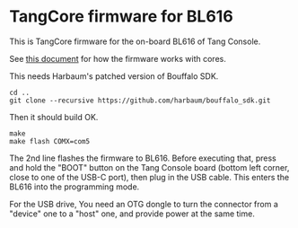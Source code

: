 # TangCore firmware for BL616  

This is TangCore firmware for the on-board BL616 of Tang Console.

See [this document](https://github.com/nand2mario/tangcore/blob/main/doc/dev.md) for how the firmware works with cores.

This needs Harbaum's patched version of Bouffalo SDK.

```
cd ..
git clone --recursive https://github.com/harbaum/bouffalo_sdk.git
```

Then it should build OK.

```
make
make flash COMX=com5
```

The 2nd line flashes the firmware to BL616. Before executing that, press and hold the "BOOT" button on the Tang Console board (bottom left corner, close to one of the USB-C port), then plug in the USB cable. This enters the BL616 into the programming mode.

For the USB drive, You need an OTG dongle to turn the connector from a "device" one to a "host" one, and provide power at the same time.

